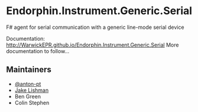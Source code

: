 # Endorphin.Instrument.Generic.Serial

F# agent for serial communication with a generic line-mode serial device

Documentation:
http://WarwickEPR.github.io/Endorphin.Instrument.Generic.Serial
More documentation to follow...

## Maintainers

- [@anton-pt](https://github.com/anton-pt)
- [Jake Lishman](https://github.com/jakelishman)
- Ben Green
- Colin Stephen
